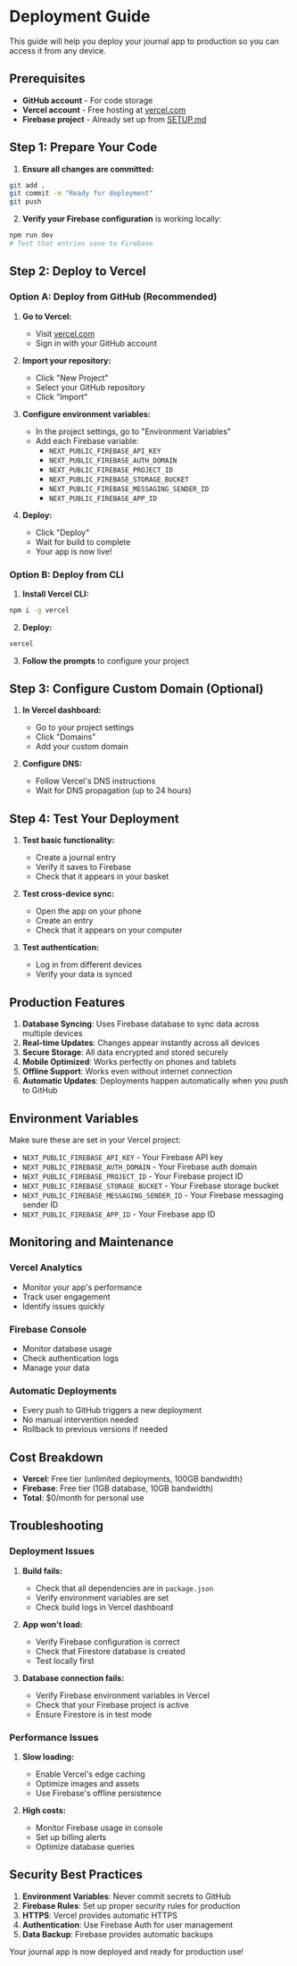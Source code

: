 # Deployment Guide

This guide will help you deploy your journal app to production so you can access it from any device.

## Prerequisites

- **GitHub account** - For code storage
- **Vercel account** - Free hosting at [vercel.com](https://vercel.com)
- **Firebase project** - Already set up from [SETUP.md](SETUP.md)

## Step 1: Prepare Your Code

1. **Ensure all changes are committed:**
```bash
git add .
git commit -m "Ready for deployment"
git push
```

2. **Verify your Firebase configuration** is working locally:
```bash
npm run dev
# Test that entries save to Firebase
```

## Step 2: Deploy to Vercel

### Option A: Deploy from GitHub (Recommended)

1. **Go to Vercel:**
   - Visit [vercel.com](https://vercel.com)
   - Sign in with your GitHub account

2. **Import your repository:**
   - Click "New Project"
   - Select your GitHub repository
   - Click "Import"

3. **Configure environment variables:**
   - In the project settings, go to "Environment Variables"
   - Add each Firebase variable:
     - `NEXT_PUBLIC_FIREBASE_API_KEY`
     - `NEXT_PUBLIC_FIREBASE_AUTH_DOMAIN`
     - `NEXT_PUBLIC_FIREBASE_PROJECT_ID`
     - `NEXT_PUBLIC_FIREBASE_STORAGE_BUCKET`
     - `NEXT_PUBLIC_FIREBASE_MESSAGING_SENDER_ID`
     - `NEXT_PUBLIC_FIREBASE_APP_ID`

4. **Deploy:**
   - Click "Deploy"
   - Wait for build to complete
   - Your app is now live!

### Option B: Deploy from CLI

1. **Install Vercel CLI:**
```bash
npm i -g vercel
```

2. **Deploy:**
```bash
vercel
```

3. **Follow the prompts** to configure your project

## Step 3: Configure Custom Domain (Optional)

1. **In Vercel dashboard:**
   - Go to your project settings
   - Click "Domains"
   - Add your custom domain

2. **Configure DNS:**
   - Follow Vercel's DNS instructions
   - Wait for DNS propagation (up to 24 hours)

## Step 4: Test Your Deployment

1. **Test basic functionality:**
   - Create a journal entry
   - Verify it saves to Firebase
   - Check that it appears in your basket

2. **Test cross-device sync:**
   - Open the app on your phone
   - Create an entry
   - Check that it appears on your computer

3. **Test authentication:**
   - Log in from different devices
   - Verify your data is synced

## Production Features

1. **Database Syncing**: Uses Firebase database to sync data across multiple devices
2. **Real-time Updates**: Changes appear instantly across all devices
3. **Secure Storage**: All data encrypted and stored securely
4. **Mobile Optimized**: Works perfectly on phones and tablets
5. **Offline Support**: Works even without internet connection
6. **Automatic Updates**: Deployments happen automatically when you push to GitHub

## Environment Variables

Make sure these are set in your Vercel project:
- `NEXT_PUBLIC_FIREBASE_API_KEY` - Your Firebase API key
- `NEXT_PUBLIC_FIREBASE_AUTH_DOMAIN` - Your Firebase auth domain
- `NEXT_PUBLIC_FIREBASE_PROJECT_ID` - Your Firebase project ID
- `NEXT_PUBLIC_FIREBASE_STORAGE_BUCKET` - Your Firebase storage bucket
- `NEXT_PUBLIC_FIREBASE_MESSAGING_SENDER_ID` - Your Firebase messaging sender ID
- `NEXT_PUBLIC_FIREBASE_APP_ID` - Your Firebase app ID

## Monitoring and Maintenance

### Vercel Analytics
- Monitor your app's performance
- Track user engagement
- Identify issues quickly

### Firebase Console
- Monitor database usage
- Check authentication logs
- Manage your data

### Automatic Deployments
- Every push to GitHub triggers a new deployment
- No manual intervention needed
- Rollback to previous versions if needed

## Cost Breakdown

- **Vercel**: Free tier (unlimited deployments, 100GB bandwidth)
- **Firebase**: Free tier (1GB database, 10GB bandwidth)
- **Total**: $0/month for personal use

## Troubleshooting

### Deployment Issues
1. **Build fails:**
   - Check that all dependencies are in `package.json`
   - Verify environment variables are set
   - Check build logs in Vercel dashboard

2. **App won't load:**
   - Verify Firebase configuration is correct
   - Check that Firestore database is created
   - Test locally first

3. **Database connection fails:**
   - Verify Firebase environment variables in Vercel
   - Check that your Firebase project is active
   - Ensure Firestore is in test mode

### Performance Issues
1. **Slow loading:**
   - Enable Vercel's edge caching
   - Optimize images and assets
   - Use Firebase's offline persistence

2. **High costs:**
   - Monitor Firebase usage in console
   - Set up billing alerts
   - Optimize database queries

## Security Best Practices

1. **Environment Variables**: Never commit secrets to GitHub
2. **Firebase Rules**: Set up proper security rules for production
3. **HTTPS**: Vercel provides automatic HTTPS
4. **Authentication**: Use Firebase Auth for user management
5. **Data Backup**: Firebase provides automatic backups

Your journal app is now deployed and ready for production use! 